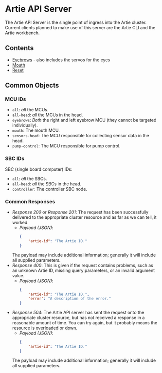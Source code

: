 # Artie API Server

The Artie API Server is the single point of ingress into the Artie cluster. Current clients
planned to make use of this server are the Artie CLI and the Artie workbench.

## Contents

- [Eyebrows](./docs/api-eyebrows.md) - also includes the servos for the eyes
- [Mouth](./docs/api-mouth.md)
- [Reset](./docs/api-reset.md)

## Common Objects

### MCU IDs

* `all`: *all* the MCUs.
* `all-head`: *all* the MCUs in the head.
* `eyebrows`: *Both* the right and left eyebrow MCU (they cannot be targeted individually).
* `mouth`: The mouth MCU.
* `sensors-head`: The MCU responsible for collecting sensor data in the head.
* `pump-control`: The MCU responsible for pump control.

### SBC IDs

SBC (single board computer) IDs:

* `all`: *all* the SBCs.
* `all-head`: *all* the SBCs in the head.
* `controller`: The controller SBC node.

### Common Responses

* *Response 200* or *Response 201*: The request has been successfully delivered to the appropriate cluster resource
  and as far as we can tell, it worked.
    * *Payload (JSON)*:
        ```json
        {
            "artie-id": "The Artie ID."
        }
        ```
    The payload may include additional information; generally it will include all supplied parameters.
* *Response 400*: This is given if the request contains problems, such as an unknown Artie ID,
  missing query parameters, or an invalid argument value.
    * *Payload (JSON)*:
        ```json
        {
            "artie-id": "The Artie ID.",
            "error": "A description of the error."
        }
        ```
* *Response 504*: The Artie API server has sent the request onto the appropriate cluster resource,
  but has not received a response in a reasonable amount of time. You can try again, but it probably
  means the resource is overloaded or down.
    * *Payload (JSON)*:
        ```json
        {
            "artie-id": "The Artie ID."
        }
        ```
    The payload may include additional information; generally it will include all supplied parameters.
